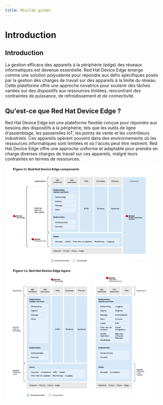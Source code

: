 ```yaml
---
title: Minilab guides
---
```


# Introduction
## Introduction

La gestion efficace des appareils à la périphérie (edge) des réseaux informatiques est devenue essentielle. Red Hat Device Edge émerge comme une solution polyvalente pour répondre aux défis spécifiques posés par la gestion des charges de travail sur des appareils à la limite du réseau. Cette plateforme offre une approche novatrice pour soutenir des tâches variées sur des dispositifs aux ressources limitées, rencontrant des contraintes de puissance, de refroidissement et de connectivité.

## Qu'est-ce que Red Hat Device Edge ?

Red Hat Device Edge est une plateforme flexible conçue pour répondre aux besoins des dispositifs à la périphérie, tels que les outils de ligne d'assemblage, les passerelles IoT, les points de vente et les contrôleurs industriels. Ces appareils opèrent souvent dans des environnements où les ressources informatiques sont limitées et où l'accès peut être restreint. Red Hat Device Edge offre une approche uniforme et adaptable pour prendre en charge diverses charges de travail sur ces appareils, malgré leurs contraintes en termes de ressources.

![Archi](../images/archi-edge.png)
